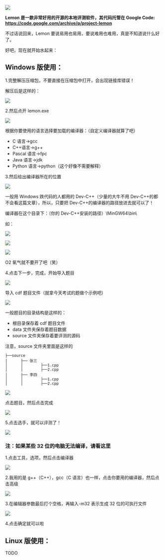 ![](https://cdn.jsdelivr.net/gh/wenxuanjun/CDN@master/images/blog/6/1.jpg)

**Lemon 是一款非常好用的开源的本地评测软件，其代码托管在 Google Code: <https://code.google.com/archive/p/project-lemon>**

不过话说回来，Lemon 要说易用也易用，要说难用也难用，真是不知道说什么好了。

好吧，现在就开始水起来：

## Windows 版使用：

1.完整解压压缩包，不要直接在压缩包中打开，会出现链接库错误！

解压后是这样的：

![](https://cdn.jsdelivr.net/gh/wenxuanjun/CDN@master/images/blog/6/2.jpg)

2.然后点开 lemon.exe

![](https://cdn.jsdelivr.net/gh/wenxuanjun/CDN@master/images/blog/6/3.jpg)

根据你要使用的语言选择要加载的编译器：（自定义编译器就算了吧）

* C 语言->gcc
* C++语言->g++
* Pascal 语言->fpc
* Java 语言->jdk
* Python 语言->python（这个好像不需要解释）

3.然后给出编译器所在的位置

![](https://cdn.jsdelivr.net/gh/wenxuanjun/CDN@master/images/blog/6/4.jpg)

一般用 Windows 跌代码的人都用的 Dev-C++（少量的大牛不用 Dev-C++的都不会看这篇文章），所以，只要把 Dev-C++的编译器的路径放进去就可以了！

编译器在这个目录下：（你的 Dev-C++安装的路径）\MinGW64\bin\

如：

![](https://cdn.jsdelivr.net/gh/wenxuanjun/CDN@master/images/blog/6/5.jpg)

![](https://cdn.jsdelivr.net/gh/wenxuanjun/CDN@master/images/blog/6/6.jpg)

![](https://cdn.jsdelivr.net/gh/wenxuanjun/CDN@master/images/blog/6/7.jpg)

O2 氧气就不要开了吧（笑）

4.点击下一步，完成，开始导入题目

![](https://cdn.jsdelivr.net/gh/wenxuanjun/CDN@master/images/blog/6/8.jpg)

导入 cdf 题目文件（就拿今天考试的题做个示例吧）

![](https://cdn.jsdelivr.net/gh/wenxuanjun/CDN@master/images/blog/6/9.jpg)

一般题目的目录结构是这样的：

* 根目录保存着 cdf 题目文件
* data 文件夹保存着题目数据
* source 文件夹保存着要评测的源码

注意，source 文件夹里面是这样的

```
├──source
│      ├── 张三
│      │        ├──1.cpp
│      │        ├──2.cpp
│      ├── 李四
│      │        ├──1.cpp
│      │        ├──2.cpp
```

![](https://cdn.jsdelivr.net/gh/wenxuanjun/CDN@master/images/blog/6/10.jpg)

点击题目，然后点击完成

![](https://cdn.jsdelivr.net/gh/wenxuanjun/CDN@master/images/blog/6/11.jpg)

5.点击选手，就可以评测了！

![](https://cdn.jsdelivr.net/gh/wenxuanjun/CDN@master/images/blog/6/12.jpg)

### 注：如果某些 32 位的电脑无法编译，请看这里

1.点击工具，选项，然后点击编译器

![](https://cdn.jsdelivr.net/gh/wenxuanjun/CDN@master/images/blog/6/13.jpg)

2.我用的是 g++（C++），gcc（C 语言）也一样，点击你要用的编译器，然后点击高级

![](https://cdn.jsdelivr.net/gh/wenxuanjun/CDN@master/images/blog/6/14.jpg)

3.在编辑器参数最后打个空格，再输入-m32 表示生成 32 位的可执行文件

![](https://cdn.jsdelivr.net/gh/wenxuanjun/CDN@master/images/blog/6/15.jpg)

4.点击确定就可以啦

## Linux 版使用：

TODO 
